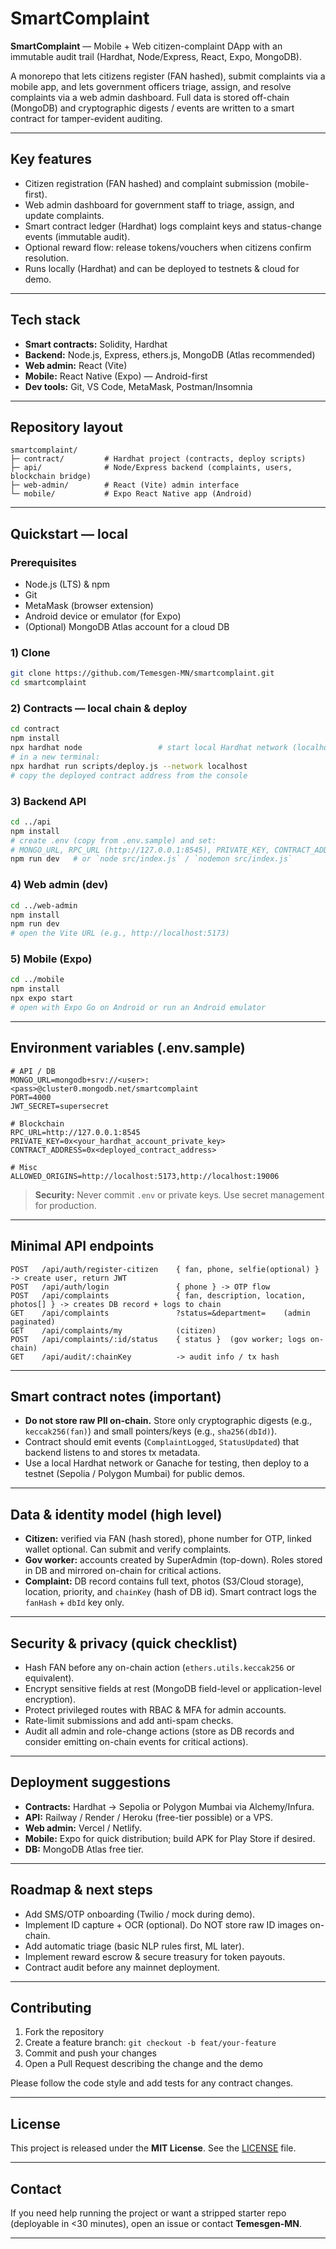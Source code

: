 # SmartComplaint

**SmartComplaint** — Mobile + Web citizen-complaint DApp with an immutable audit trail (Hardhat, Node/Express, React, Expo, MongoDB).

A monorepo that lets citizens register (FAN hashed), submit complaints via a mobile app, and lets government officers triage, assign, and resolve complaints via a web admin dashboard. Full data is stored off-chain (MongoDB) and cryptographic digests / events are written to a smart contract for tamper-evident auditing.

---

## Key features

*   Citizen registration (FAN hashed) and complaint submission (mobile-first).
*   Web admin dashboard for government staff to triage, assign, and update complaints.
*   Smart contract ledger (Hardhat) logs complaint keys and status-change events (immutable audit).
*   Optional reward flow: release tokens/vouchers when citizens confirm resolution.
*   Runs locally (Hardhat) and can be deployed to testnets & cloud for demo.

---

## Tech stack

*   **Smart contracts:** Solidity, Hardhat
*   **Backend:** Node.js, Express, ethers.js, MongoDB (Atlas recommended)
*   **Web admin:** React (Vite)
*   **Mobile:** React Native (Expo) — Android-first
*   **Dev tools:** Git, VS Code, MetaMask, Postman/Insomnia

---

## Repository layout

```
smartcomplaint/
├─ contract/         # Hardhat project (contracts, deploy scripts)
├─ api/              # Node/Express backend (complaints, users, blockchain bridge)
├─ web-admin/        # React (Vite) admin interface
└─ mobile/           # Expo React Native app (Android)
```

---

## Quickstart — local

### Prerequisites

*   Node.js (LTS) & npm
*   Git
*   MetaMask (browser extension)
*   Android device or emulator (for Expo)
*   (Optional) MongoDB Atlas account for a cloud DB

### 1) Clone

```bash
git clone https://github.com/Temesgen-MN/smartcomplaint.git
cd smartcomplaint
```

### 2) Contracts — local chain & deploy

```bash
cd contract
npm install
npx hardhat node                 # start local Hardhat network (localhost:8545)
# in a new terminal:
npx hardhat run scripts/deploy.js --network localhost
# copy the deployed contract address from the console
```

### 3) Backend API

```bash
cd ../api
npm install
# create .env (copy from .env.sample) and set:
# MONGO_URL, RPC_URL (http://127.0.0.1:8545), PRIVATE_KEY, CONTRACT_ADDRESS, JWT_SECRET
npm run dev   # or `node src/index.js` / `nodemon src/index.js`
```

### 4) Web admin (dev)

```bash
cd ../web-admin
npm install
npm run dev
# open the Vite URL (e.g., http://localhost:5173)
```

### 5) Mobile (Expo)

```bash
cd ../mobile
npm install
npx expo start
# open with Expo Go on Android or run an Android emulator
```

---

## Environment variables (.env.sample)

```
# API / DB
MONGO_URL=mongodb+srv://<user>:<pass>@cluster0.mongodb.net/smartcomplaint
PORT=4000
JWT_SECRET=supersecret

# Blockchain
RPC_URL=http://127.0.0.1:8545
PRIVATE_KEY=0x<your_hardhat_account_private_key>
CONTRACT_ADDRESS=0x<deployed_contract_address>

# Misc
ALLOWED_ORIGINS=http://localhost:5173,http://localhost:19006
```

> **Security:** Never commit `.env` or private keys. Use secret management for production.

---

## Minimal API endpoints

```
POST   /api/auth/register-citizen    { fan, phone, selfie(optional) } -> create user, return JWT
POST   /api/auth/login               { phone } -> OTP flow
POST   /api/complaints               { fan, description, location, photos[] } -> creates DB record + logs to chain
GET    /api/complaints               ?status=&department=    (admin paginated)
GET    /api/complaints/my            (citizen)
POST   /api/complaints/:id/status    { status }  (gov worker; logs on-chain)
GET    /api/audit/:chainKey          -> audit info / tx hash
```

---

## Smart contract notes (important)

*   **Do not store raw PII on-chain.** Store only cryptographic digests (e.g., `keccak256(fan)`) and small pointers/keys (e.g., `sha256(dbId)`).
*   Contract should emit events (`ComplaintLogged`, `StatusUpdated`) that backend listens to and stores tx metadata.
*   Use a local Hardhat network or Ganache for testing, then deploy to a testnet (Sepolia / Polygon Mumbai) for public demos.

---

## Data & identity model (high level)

*   **Citizen:** verified via FAN (hash stored), phone number for OTP, linked wallet optional. Can submit and verify complaints.
*   **Gov worker:** accounts created by SuperAdmin (top-down). Roles stored in DB and mirrored on-chain for critical actions.
*   **Complaint:** DB record contains full text, photos (S3/Cloud storage), location, priority, and `chainKey` (hash of DB id). Smart contract logs the `fanHash` + `dbId` key only.

---

## Security & privacy (quick checklist)

*   Hash FAN before any on-chain action (`ethers.utils.keccak256` or equivalent).
*   Encrypt sensitive fields at rest (MongoDB field-level or application-level encryption).
*   Protect privileged routes with RBAC & MFA for admin accounts.
*   Rate-limit submissions and add anti-spam checks.
*   Audit all admin and role-change actions (store as DB records and consider emitting on-chain events for critical actions).

---

## Deployment suggestions

*   **Contracts:** Hardhat → Sepolia or Polygon Mumbai via Alchemy/Infura.
*   **API:** Railway / Render / Heroku (free-tier possible) or a VPS.
*   **Web admin:** Vercel / Netlify.
*   **Mobile:** Expo for quick distribution; build APK for Play Store if desired.
*   **DB:** MongoDB Atlas free tier.

---

## Roadmap & next steps

*   Add SMS/OTP onboarding (Twilio / mock during demo).
*   Implement ID capture + OCR (optional). Do NOT store raw ID images on-chain.
*   Add automatic triage (basic NLP rules first, ML later).
*   Implement reward escrow & secure treasury for token payouts.
*   Contract audit before any mainnet deployment.

---

## Contributing

1.  Fork the repository
2.  Create a feature branch: `git checkout -b feat/your-feature`
3.  Commit and push your changes
4.  Open a Pull Request describing the change and the demo

Please follow the code style and add tests for any contract changes.

---

## License

This project is released under the **MIT License**. See the [LICENSE](LICENSE) file.

---

## Contact

If you need help running the project or want a stripped starter repo (deployable in <30 minutes), open an issue or contact **Temesgen-MN**.

---
